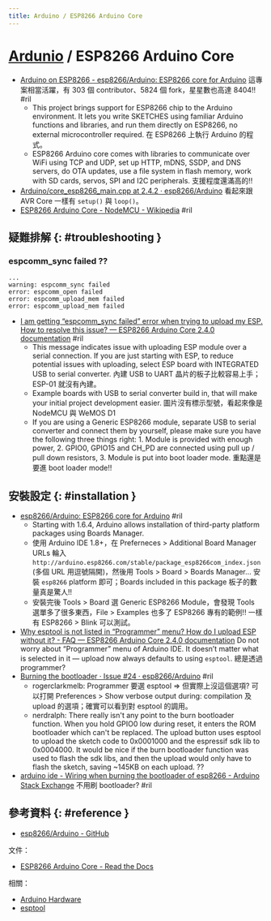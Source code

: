 ```yaml
---
title: Arduino / ESP8266 Arduino Core
---
```

# [Ardunio](arduino.md) / ESP8266 Arduino Core

  - [Arduino on ESP8266 - esp8266/Arduino: ESP8266 core for Arduino](https://github.com/esp8266/Arduino#arduino-on-esp8266) 這專案相當活躍，有 303 個 contributor、5824 個 fork，星星數也高達 8404!! #ril
      - This project brings support for ESP8266 chip to the Arduino environment. It lets you write SKETCHES using familiar Arduino functions and libraries, and run them directly on ESP8266, no external microcontroller required. 在 ESP8266 上執行 Arduino 的程式。
      - ESP8266 Arduino core comes with libraries to communicate over WiFi using TCP and UDP, set up HTTP, mDNS, SSDP, and DNS servers, do OTA updates, use a file system in flash memory, work with SD cards, servos, SPI and I2C peripherals. 支援程度還滿高的!!
  - [Arduino/core\_esp8266\_main\.cpp at 2\.4\.2 · esp8266/Arduino](https://github.com/esp8266/Arduino/blob/2.4.2/cores/esp8266/core_esp8266_main.cpp#L117) 看起來跟 AVR Core 一樣有 `setup()` 與 `loop()`。
  - [ESP8266 Arduino Core - NodeMCU \- Wikipedia](https://en.wikipedia.org/wiki/NodeMCU#ESP8266_Arduino_Core) #ril

## 疑難排解 {: #troubleshooting }

### espcomm_sync failed ??

```
...
warning: espcomm_sync failed
error: espcomm_open failed
error: espcomm_upload_mem failed
error: espcomm_upload_mem failed
```

  - [I am getting “espcomm\_sync failed” error when trying to upload my ESP\. How to resolve this issue? — ESP8266 Arduino Core 2\.4\.0 documentation](https://arduino-esp8266.readthedocs.io/en/latest/faq/a01-espcomm_sync-failed.html) #ril
      - This message indicates issue with uploading ESP module over a serial connection. If you are just starting with ESP, to reduce potential issues with uploading, select ESP board with INTEGRATED USB to serial converter. 內建 USB to UART 晶片的板子比較容易上手；ESP-01 就沒有內建。
      - Example boards with USB to serial converter build in, that will make your initial project development easier. 圖片沒有標示型號，看起來像是 NodeMCU 與 WeMOS D1
      - If you are using a Generic ESP8266 module, separate USB to serial converter and connect them by yourself, please make sure you have the following three things right: 1. Module is provided with enough power, 2. GPIO0, GPIO15 and CH_PD are connected using pull up / pull down resistors, 3. Module is put into boot loader mode. 重點還是要進 boot loader mode!!

## 安裝設定 {: #installation }

  - [esp8266/Arduino: ESP8266 core for Arduino](https://github.com/esp8266/Arduino#installing-with-boards-manager) #ril
      - Starting with 1.6.4, Arduino allows installation of third-party platform packages using Boards Manager.
      - 使用 Arduino IDE 1.8+，在 Preferneces > Additional Board Manager URLs 輪入 `http://arduino.esp8266.com/stable/package_esp8266com_index.json` (多個 URL 用逗號隔開)，然後用 Tools > Board > Boards Manager... 安裝 `esp8266` platform 即可；Boards included in this package 板子的數量真是驚人!!
      - 安裝完後 Tools > Board 選 Generic ESP8266 Module，會發現 Tools 選單多了很多東西，File > Examples 也多了 ESP8266 專有的範例!! 一樣有 ESP8266 > Blink 可以測試。
  - [Why esptool is not listed in “Programmer” menu? How do I upload ESP without it? - FAQ — ESP8266 Arduino Core 2\.4\.0 documentation](https://arduino-esp8266.readthedocs.io/en/latest/faq/readme.html#why-esptool-is-not-listed-in-programmer-menu-how-do-i-upload-esp-without-it) Do not worry about “Programmer” menu of Arduino IDE. It doesn’t matter what is selected in it — upload now always defaults to using `esptool`. 總是透過 programmer?
  - [Burning the bootloader · Issue \#24 · esp8266/Arduino](https://github.com/esp8266/Arduino/issues/24) #ril
      - rogerclarkmelb: Programmer 要選 esptool => 但實際上沒這個選項? 可以打開 Preferences > Show verbose output during: compilation 及 upload 的選項；確實可以看到對 esptool 的調用。
      - nerdralph: There really isn't any point to the burn bootloader function. When you hold GPIO0 low during reset, it enters the ROM bootloader which can't be replaced. The upload button uses esptool to upload the sketch code to 0x0001000 and the espressif sdk lib to 0x0004000. It would be nice if the burn bootloader function was used to flash the sdk libs, and then the upload would only have to flash the sketch, saving ~145KB on each upload. ??
  - [arduino ide \- Wiring when burning the bootloader of esp8266 \- Arduino Stack Exchange](https://arduino.stackexchange.com/questions/45717/) 不用刷 bootloader? #ril

## 參考資料 {: #reference }

  - [esp8266/Arduino - GitHub](https://github.com/esp8266/Arduino)

文件：

  - [ESP8266 Arduino Core - Read the Docs](https://arduino-esp8266.readthedocs.io/en/latest/)

相關：

  - [Arduino Hardware](arduino-hardware.md)
  - [esptool](esptool.md)
